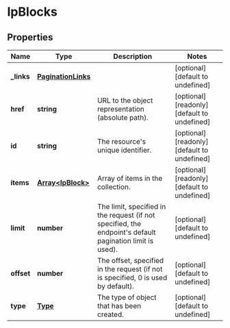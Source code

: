 # IpBlocks

## Properties
| Name | Type | Description | Notes |
| ------------ | ------------- | ------------- | ------------- |
| **_links** | [**PaginationLinks**](PaginationLinks.md) |  | [optional] [default to undefined] |
| **href** | **string** | URL to the object representation (absolute path). | [optional] [readonly] [default to undefined] |
| **id** | **string** | The resource\'s unique identifier. | [optional] [readonly] [default to undefined] |
| **items** | [**Array&lt;IpBlock&gt;**](IpBlock.md) | Array of items in the collection. | [optional] [readonly] [default to undefined] |
| **limit** | **number** | The limit, specified in the request (if not specified, the endpoint\'s default pagination limit is used). | [optional] [default to undefined] |
| **offset** | **number** | The offset, specified in the request (if not is specified, 0 is used by default). | [optional] [default to undefined] |
| **type** | [**Type**](Type.md) | The type of object that has been created. | [optional] [default to undefined] |



